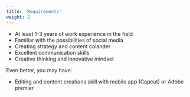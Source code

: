 ```yaml
---
title: 'Requirements'
weight: 2
---
```


- At least 1-3 years of work experience in the field
- Familiar with the possibilities of social media
- Creating strategy and content colander 
- Excellent communication skills
- Creative thinking and innovative mindset

Even better, you may have: 
- Editing and content creations skill with mobile app (Capcut) or Adobe premier